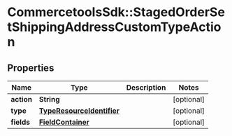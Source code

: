# CommercetoolsSdk::StagedOrderSetShippingAddressCustomTypeAction

## Properties
Name | Type | Description | Notes
------------ | ------------- | ------------- | -------------
**action** | **String** |  | [optional] 
**type** | [**TypeResourceIdentifier**](TypeResourceIdentifier.md) |  | [optional] 
**fields** | [**FieldContainer**](FieldContainer.md) |  | [optional] 

